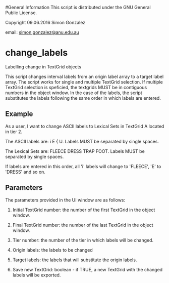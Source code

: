 #General Information
This script is distributed under the GNU General Public License.

Copyright 09.06.2016 Simon Gonzalez

email: simon.gonzalez@anu.edu.au

# change_labels
Labelling change in TextGrid objects

This script changes interval labels from an origin label array to a target label array.
The script works for single and multiple TextGrid selection.
If multiple TextGrid selection is speficied, the textgrids MUST be in contiguous numbers in the object window.
In the case of the labels, the script substitutes the labels following the same order in which labels are entered.

## Example

As a user, I want to change ASCII labels to Lexical Sets in TextGrid A located in tier 2.

The ASCII labels are: i E { U. Labels MUST be separated by single spaces.

The Lexical Sets are: FLEECE DRESS TRAP FOOT. Labels MUST be separated by single spaces.

If labels are entered in this order, all 'i' labels will change to 'FLEECE', 'E' to 'DRESS' and so on.

## Parameters

The parameters provided in the UI window are as follows:

1. Initial TextGrid number: the number of the first TextGrid in the object window.

2. Final TextGrid number: the number of the last TextGrid in the object window.

3. Tier number: the number of the tier in which labels will be changed.

4. Origin labels: the labels to be changed

5. Target labels: the labels that will substitute the origin labels.

6. Save new TextGrid: boolean - if TRUE, a new TextGrid with the changed labels will be exported.


